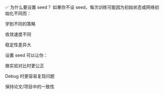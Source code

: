 ✅ 为什么要设置 seed？
如果你不设 seed，每次训练可能因为初始状态或网络初始化不同而：

学到不同的策略

收敛速度不同

稳定性差异大

设置 seed 可以让你：

做实验对比时更公正

Debug 时更容易复现问题

保持论文/项目中的一致性

